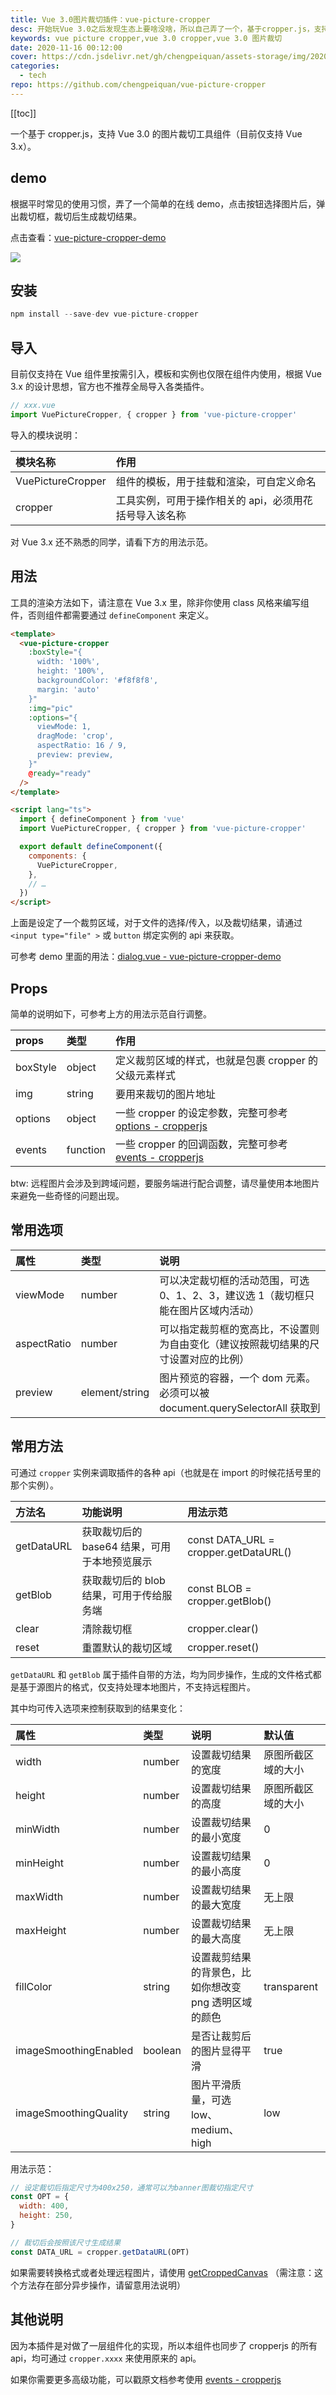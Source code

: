 ```yaml
---
title: Vue 3.0图片裁切插件：vue-picture-cropper
desc: 开始玩Vue 3.0之后发现生态上要啥没啥，所以自己弄了一个，基于cropper.js，支持Vue 3.0的图片裁切工具组件，支持在Vue组件里按需引入，模板和实例也仅限在组件内使用，根据Vue 3.x的设计思想，官方也不推荐全局导入各类插件。
keywords: vue picture cropper,vue 3.0 cropper,vue 3.0 图片裁切
date: 2020-11-16 00:12:00
cover: https://cdn.jsdelivr.net/gh/chengpeiquan/assets-storage/img/2020/12/1.jpg
categories:
  - tech
repo: https://github.com/chengpeiquan/vue-picture-cropper
---
```


[[toc]]

一个基于 cropper.js，支持 Vue 3.0 的图片裁切工具组件（目前仅支持 Vue 3.x）。

## demo

根据平时常见的使用习惯，弄了一个简单的在线 demo，点击按钮选择图片后，弹出裁切框，裁切后生成裁切结果。

点击查看：[vue-picture-cropper-demo](https://chengpeiquan.github.io/vue-picture-cropper-demo/)

![](https://cdn.jsdelivr.net/gh/chengpeiquan/assets-storage/img/2020/12/preview.jpg)

## 安装

```js
npm install --save-dev vue-picture-cropper
```

## 导入

目前仅支持在 Vue 组件里按需引入，模板和实例也仅限在组件内使用，根据 Vue 3.x 的设计思想，官方也不推荐全局导入各类插件。

```js
// xxx.vue
import VuePictureCropper, { cropper } from 'vue-picture-cropper'
```

导入的模块说明：

| 模块名称          | 作用                                                   |
| :---------------- | :----------------------------------------------------- |
| VuePictureCropper | 组件的模板，用于挂载和渲染，可自定义命名               |
| cropper           | 工具实例，可用于操作相关的 api，必须用花括号导入该名称 |

对 Vue 3.x 还不熟悉的同学，请看下方的用法示范。

## 用法

工具的渲染方法如下，请注意在 Vue 3.x 里，除非你使用 class 风格来编写组件，否则组件都需要通过 `defineComponent` 来定义。

```html
<template>
  <vue-picture-cropper
    :boxStyle="{
      width: '100%',
      height: '100%',
      backgroundColor: '#f8f8f8',
      margin: 'auto'
    }"
    :img="pic"
    :options="{
      viewMode: 1,
      dragMode: 'crop',
      aspectRatio: 16 / 9,
      preview: preview,
    }"
    @ready="ready"
  />
</template>

<script lang="ts">
  import { defineComponent } from 'vue'
  import VuePictureCropper, { cropper } from 'vue-picture-cropper'

  export default defineComponent({
    components: {
      VuePictureCropper,
    },
    // …
  })
</script>
```

上面是设定了一个裁剪区域，对于文件的选择/传入，以及裁切结果，请通过 `<input type="file" >` 或 `button` 绑定实例的 api 来获取。

可参考 demo 里面的用法：[dialog.vue - vue-picture-cropper-demo](https://github.com/chengpeiquan/vue-picture-cropper-demo/blob/main/src/views/dialog.vue)

## Props

简单的说明如下，可参考上方的用法示范自行调整。

| props    | 类型     | 作用                                                                                                         |
| :------- | :------- | :----------------------------------------------------------------------------------------------------------- |
| boxStyle | object   | 定义裁剪区域的样式，也就是包裹 cropper 的父级元素样式                                                        |
| img      | string   | 要用来裁切的图片地址                                                                                         |
| options  | object   | 一些 cropper 的设定参数，完整可参考 [options - cropperjs](https://github.com/fengyuanchen/cropperjs#options) |
| events   | function | 一些 cropper 的回调函数，完整可参考 [events - cropperjs](https://github.com/fengyuanchen/cropperjs#events)   |

btw: 远程图片会涉及到跨域问题，要服务端进行配合调整，请尽量使用本地图片来避免一些奇怪的问题出现。

## 常用选项

| 属性        | 类型           | 说明                                                                               |
| :---------- | :------------- | :--------------------------------------------------------------------------------- |
| viewMode    | number         | 可以决定裁切框的活动范围，可选 0、1、2、3，建议选 1（裁切框只能在图片区域内活动）  |
| aspectRatio | number         | 可以指定裁剪框的宽高比，不设置则为自由变化（建议按照裁切结果的尺寸设置对应的比例） |
| preview     | element/string | 图片预览的容器，一个 dom 元素。必须可以被 document.querySelectorAll 获取到         |

## 常用方法

可通过 `cropper` 实例来调取插件的各种 api（也就是在 import 的时候花括号里的那个实例）。

| 方法名     | 功能说明                                     | 用法示范                              |
| :--------- | :------------------------------------------- | :------------------------------------ |
| getDataURL | 获取裁切后的 base64 结果，可用于本地预览展示 | const DATA_URL = cropper.getDataURL() |
| getBlob    | 获取裁切后的 blob 结果，可用于传给服务端     | const BLOB = cropper.getBlob()        |
| clear      | 清除裁切框                                   | cropper.clear()                       |
| reset      | 重置默认的裁切区域                           | cropper.reset()                       |

`getDataURL` 和 `getBlob` 属于插件自带的方法，均为同步操作，生成的文件格式都是基于源图片的格式，仅支持处理本地图片，不支持远程图片。

其中均可传入选项来控制获取到的结果变化：

| 属性                  | 类型    | 说明                                                  | 默认值             |
| :-------------------- | :------ | :---------------------------------------------------- | :----------------- |
| width                 | number  | 设置裁切结果的宽度                                    | 原图所截区域的大小 |
| height                | number  | 设置裁切结果的高度                                    | 原图所截区域的大小 |
| minWidth              | number  | 设置裁切结果的最小宽度                                | 0                  |
| minHeight             | number  | 设置裁切结果的最小高度                                | 0                  |
| maxWidth              | number  | 设置裁切结果的最大宽度                                | 无上限             |
| maxHeight             | number  | 设置裁切结果的最大高度                                | 无上限             |
| fillColor             | string  | 设置裁剪结果的背景色，比如你想改变 png 透明区域的颜色 | transparent        |
| imageSmoothingEnabled | boolean | 是否让裁剪后的图片显得平滑                            | true               |
| imageSmoothingQuality | string  | 图片平滑质量，可选 low、medium、high                  | low                |

用法示范：

```js
// 设定裁切后指定尺寸为400x250，通常可以为banner图裁切指定尺寸
const OPT = {
  width: 400,
  height: 250,
}

// 裁切后会按照该尺寸生成结果
const DATA_URL = cropper.getDataURL(OPT)
```

如果需要转换格式或者处理远程图片，请使用 [getCroppedCanvas](https://github.com/fengyuanchen/cropperjs#getcroppedcanvasoptions) （需注意：这个方法存在部分异步操作，请留意用法说明）

## 其他说明

因为本插件是对做了一层组件化的实现，所以本组件也同步了 cropperjs 的所有 api，均可通过 `cropper.xxxx` 来使用原来的 api。

如果你需要更多高级功能，可以戳原文档参考使用 [events - cropperjs](https://github.com/fengyuanchen/cropperjs#events)
